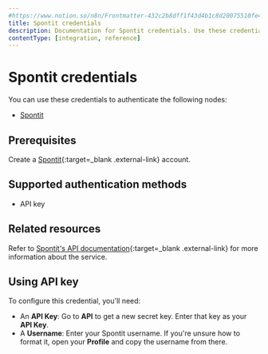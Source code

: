 ```yaml
---
#https://www.notion.so/n8n/Frontmatter-432c2b8dff1f43d4b1c8d20075510fe4
title: Spontit credentials
description: Documentation for Spontit credentials. Use these credentials to authenticate Spontit in n8n, a workflow automation platform.
contentType: [integration, reference]
---
```


# Spontit credentials

You can use these credentials to authenticate the following nodes:

- [Spontit](/integrations/builtin/app-nodes/n8n-nodes-base.spontit/)

## Prerequisites

Create a [Spontit](https://www.spontit.com/){:target=_blank .external-link} account.

## Supported authentication methods

- API key

## Related resources

Refer to [Spontit's API documentation](https://api.spontit.com/){:target=_blank .external-link} for more information about the service.

## Using API key

To configure this credential, you'll need:

- An **API Key**: Go to **API** to get a new secret key. Enter that key as your **API Key**.
- A **Username**: Enter your Spontit username. If you're unsure how to format it, open your **Profile** and copy the username from there.


